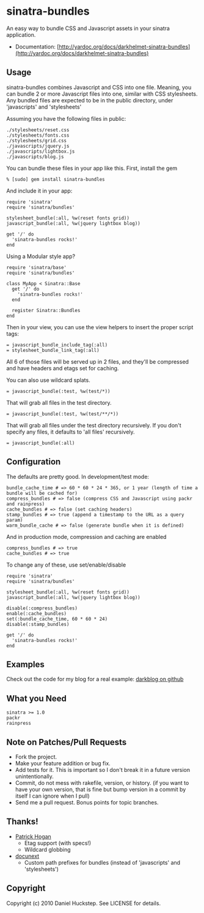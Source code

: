 sinatra-bundles
===============

An easy way to bundle CSS and Javascript assets in your sinatra application.

* Documentation: [http://yardoc.org/docs/darkhelmet-sinatra-bundles](http://yardoc.org/docs/darkhelmet-sinatra-bundles)

Usage
-----

sinatra-bundles combines Javascript and CSS into one file. Meaning, you can bundle 2 or more Javascript files into one, similar with CSS stylesheets. Any bundled files are expected to be in the public directory, under 'javascripts' and 'stylesheets'

Assuming you have the following files in public:

    ./stylesheets/reset.css
    ./stylesheets/fonts.css
    ./stylesheets/grid.css
    ./javascripts/jquery.js
    ./javascripts/lightbox.js
    ./javascripts/blog.js

You can bundle these files in your app like this. First, install the gem

    % [sudo] gem install sinatra-bundles

And include it in your app:

    require 'sinatra'
    require 'sinatra/bundles'

    stylesheet_bundle(:all, %w(reset fonts grid))
    javascript_bundle(:all, %w(jquery lightbox blog))

    get '/' do
      'sinatra-bundles rocks!'
    end

Using a Modular style app?

    require 'sinatra/base'
    require 'sinatra/bundles'

    class MyApp < Sinatra::Base
      get '/' do
        'sinatra-bundles rocks!'
      end

      register Sinatra::Bundles
    end

Then in your view, you can use the view helpers to insert the proper script tags:

    = javascript_bundle_include_tag(:all)
    = stylesheet_bundle_link_tag(:all)

All 6 of those files will be served up in 2 files, and they'll be compressed and have headers and etags set for caching.

You can also use wildcard splats.

    = javascript_bundle(:test, %w(test/*))

That will grab all files in the test directory.

    = javascript_bundle(:test, %w(test/**/*))

That will grab all files under the test directory recursively. If you don't specify any files, it defaults to 'all files' recursively.

    = javascript_bundle(:all)

Configuration
-------------

The defaults are pretty good. In development/test mode:

    bundle_cache_time # => 60 * 60 * 24 * 365, or 1 year (length of time a bundle will be cached for)
    compress_bundles # => false (compress CSS and Javascript using packr and rainpress)
    cache_bundles # => false (set caching headers)
    stamp_bundles # => true (append a timestamp to the URL as a query param)
    warm_bundle_cache # => false (generate bundle when it is defined)

And in production mode, compression and caching are enabled

    compress_bundles # => true
    cache_bundles # => true

To change any of these, use set/enable/disable

    require 'sinatra'
    require 'sinatra/bundles'

    stylesheet_bundle(:all, %w(reset fonts grid))
    javascript_bundle(:all, %w(jquery lightbox blog))

    disable(:compress_bundles)
    enable(:cache_bundles)
    set(:bundle_cache_time, 60 * 60 * 24)
    disable(:stamp_bundles)

    get '/' do
      'sinatra-bundles rocks!'
    end

Examples
--------

Check out the code for my blog for a real example: [darkblog on github](http://github.com/darkhelmet/darkblog)

What you Need
-------------

    sinatra >= 1.0
    packr
    rainpress

Note on Patches/Pull Requests
-----------------------------

* Fork the project.
* Make your feature addition or bug fix.
* Add tests for it. This is important so I don't break it in a
  future version unintentionally.
* Commit, do not mess with rakefile, version, or history.
  (if you want to have your own version, that is fine but bump version in a commit by itself I can ignore when I pull)
* Send me a pull request. Bonus points for topic branches.

Thanks!
-------

* [Patrick Hogan](http://github.com/pbhogan)
  * Etag support (with specs!)
  * Wildcard globbing
* [docunext](http://github.com/docunext)
  * Custom path prefixes for bundles (instead of 'javascripts' and 'stylesheets')

Copyright
---------

Copyright (c) 2010 Daniel Huckstep. See LICENSE for details.
